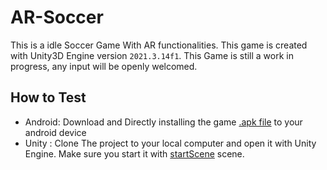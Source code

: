 # AR-Soccer
This is a idle Soccer Game With AR functionalities. This game is created with Unity3D Engine version `2021.3.14f1`. This Game is still a work in progress, any input will be openly welcomed.

## How to Test
- Android: Download and Directly installing the game [.apk file](AR-Soccer/Build/AR-Soccer.apk) to your android device
- Unity : Clone The project to your local computer and open it with Unity Engine. Make sure you start it with [startScene](AR-Soccer/Assets/Scenes/StartMenu.unity) scene.
